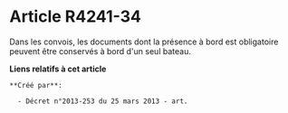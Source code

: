 # Article R4241-34

Dans les convois, les documents dont la présence à bord est obligatoire peuvent être conservés à bord d'un seul bateau.

**Liens relatifs à cet article**

	**Créé par**:

	  - Décret n°2013-253 du 25 mars 2013 - art.
